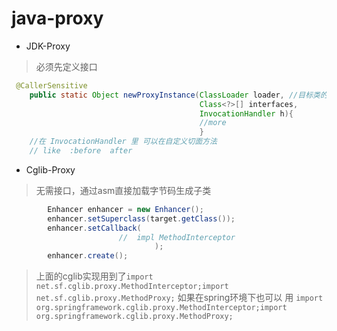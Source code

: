 # java-proxy


<div style="display:none">java-tag-amF2YS10YWc=</div>

+ JDK-Proxy
> 必须先定义接口
```java
 @CallerSensitive
    public static Object newProxyInstance(ClassLoader loader, //目标类的loader
                                          Class<?>[] interfaces,                      //接口类数组
                                          InvocationHandler h){                       //执行代理方法
                                          //more
                                          }
    //在 InvocationHandler 里 可以在自定义切面方法
    // like  :before  after 

```


+  Cglib-Proxy
> 无需接口，通过asm直接加载字节码生成子类
```java
	    Enhancer enhancer = new Enhancer();
		enhancer.setSuperclass(target.getClass());
		enhancer.setCallback(
		                //  impl MethodInterceptor
		                        );
	    enhancer.create();
```

> 上面的cglib实现用到了`import net.sf.cglib.proxy.MethodInterceptor;import net.sf.cglib.proxy.MethodProxy;`
> 如果在spring环境下也可以 用 `import org.springframework.cglib.proxy.MethodInterceptor;import org.springframework.cglib.proxy.MethodProxy;`